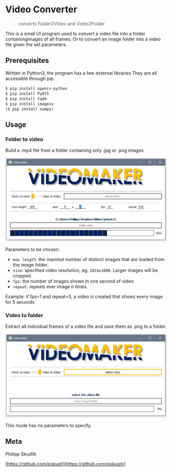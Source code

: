 # Video Converter
> converts Folder2Video and Video2Folder

This is a small UI program used to convert a video file into a folder containingimages of all frames.
Or to convert an image folder into a video file given the set parameters.

## Prerequisites

Written in Python3, the program has a few external libraries
They are all accessible through pip.

```
$ pip install opencv-python
$ pip install PyQt5 
$ pip install tqdm
$ pip install imageio
($ pip install numpy)
```

## Usage

### Folder to video

Build a .mp4 file from a folder containing only .jpg or .png images.

![](/images/vm1.JPG?raw=true "Optional Title")

Parameters to be chosen:

- `max length`: the maximal number of distinct images that are loaded from the image folder. 
- `size`: specified video resolution, eg. `1024x1000`. Larger images will be cropped.
- `fps`: the number of images shown in one second of video
- `repeat`: repeats ever image n times. 

Example: if fps=1 and repeat=5, a video is created that shows every image for 5 seconds.

### Video to folder

Extract all individual frames of a video file and save them as .png to a folder.

![](/images/vm2.JPG?raw=true "Optional Title")

This mode has no parameters to specify.


## Meta

Philipp Skudlik

[https://github.com/pskugit](https://github.com/pskugit/)


